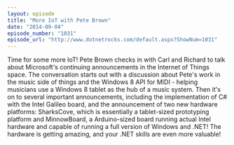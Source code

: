 ```yaml
---
layout: episode
title: "More IoT with Pete Brown"
date: "2014-09-04"
episode_number: "1031"
episode_url: "http://www.dotnetrocks.com/default.aspx?ShowNum=1031"
---
```


Time for some more IoT! Pete Brown checks in with Carl and Richard to talk about Microsoft's continuing announcements in the Internet of Things space. The conversation starts out with a discussion about Pete's work in the music side of things and the Windows 8 API for MIDI - helping musicians use a Windows 8 tablet as the hub of a music system. Then it's on to several important announcements, including the implementation of C# with the Intel Galileo board, and the announcement of two new hardware platforms: SharksCove, which is essentially a tablet-sized prototyping platform and MinnowBoard, a Arduino-sized board running actual Intel hardware and capable of running a full version of Windows and .NET! The hardware is getting amazing, and your .NET skills are even more valuable!

